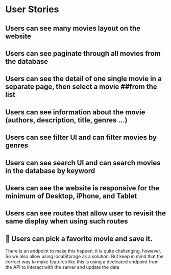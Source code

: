 # User Stories

## Users can see many movies layout on the website

## Users can see paginate through all movies from the database

## Users can see the detail of one single movie in a separate page, then select a movie ##from the list

## Users can see information about the movie (authors, description, title, genres …)

## Users can see filter UI and can filter movies by genres

## Users can see search UI and can search movies in the database by keyword

## Users can see the website is responsive for the minimum of Desktop, iPhone, and Tablet

## Users can see routes that allow user to revisit the same display when using such routes

## 🚀 Users can pick a favorite movie and save it.

There is an endpoint to make this happen; it is quite challenging, however. So we also allow using localStorage as a solution. But keep in mind that the correct way to make features like this is using a dedicated endpoint from the API to interact with the server and update the data
